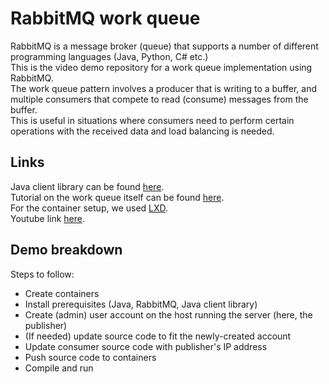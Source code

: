 # RabbitMQ work queue
RabbitMQ is a message broker (queue) that supports a number of different programming languages (Java, Python, C# etc.)   
This is the video demo repository for a work queue implementation using RabbitMQ.  
The work queue pattern involves a producer that is writing to a buffer, and multiple consumers that compete to read (consume) messages from the buffer.  
This is useful in situations where consumers need to perform certain operations with the received data and load balancing is needed.  

## Links
Java client library can be found [here](https://www.rabbitmq.com/tutorials/tutorial-one-java.html).  
Tutorial on the work queue itself can be found [here](https://www.rabbitmq.com/tutorials/tutorial-two-java.html).  
For the container setup, we used [LXD](https://linuxcontainers.org/).  
Youtube link [here](https://www.youtube.com/watch?v=JOWDDlzVKmc).  

## Demo breakdown
Steps to follow:
* Create containers
* Install prerequisites (Java, RabbitMQ, Java client library)
* Create (admin) user account on the host running the server (here, the publisher)
* (If needed) update source code to fit the newly-created account
* Update consumer source code with publisher's IP address
* Push source code to containers
* Compile and run
